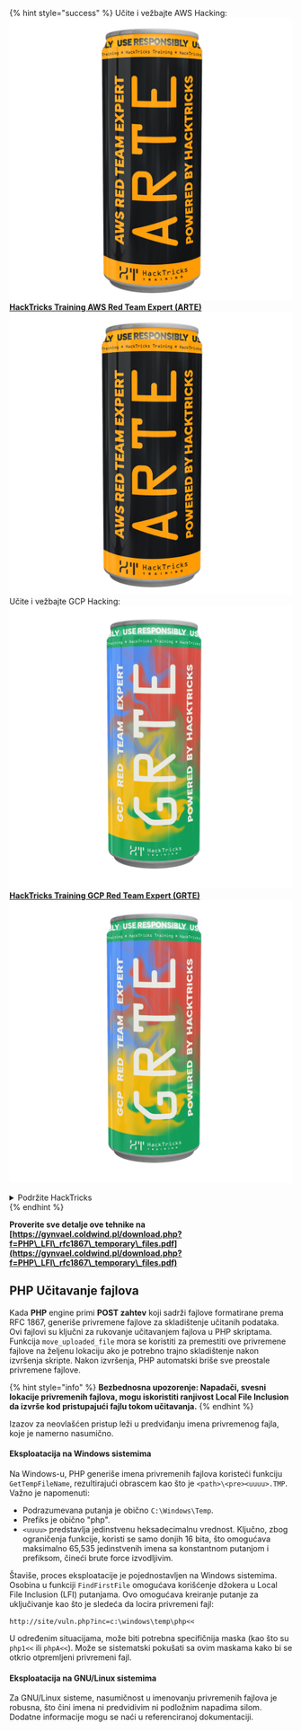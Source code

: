 {% hint style="success" %}
Učite i vežbajte AWS Hacking:<img src="/.gitbook/assets/arte.png" alt="" data-size="line">[**HackTricks Training AWS Red Team Expert (ARTE)**](https://training.hacktricks.xyz/courses/arte)<img src="/.gitbook/assets/arte.png" alt="" data-size="line">\
Učite i vežbajte GCP Hacking: <img src="/.gitbook/assets/grte.png" alt="" data-size="line">[**HackTricks Training GCP Red Team Expert (GRTE)**<img src="/.gitbook/assets/grte.png" alt="" data-size="line">](https://training.hacktricks.xyz/courses/grte)

<details>

<summary>Podržite HackTricks</summary>

* Proverite [**planove pretplate**](https://github.com/sponsors/carlospolop)!
* **Pridružite se** 💬 [**Discord grupi**](https://discord.gg/hRep4RUj7f) ili [**telegram grupi**](https://t.me/peass) ili **pratite** nas na **Twitteru** 🐦 [**@hacktricks\_live**](https://twitter.com/hacktricks\_live)**.**
* **Podelite hakerske trikove slanjem PR-ova na** [**HackTricks**](https://github.com/carlospolop/hacktricks) i [**HackTricks Cloud**](https://github.com/carlospolop/hacktricks-cloud) github repozitorijume.

</details>
{% endhint %}



**Proverite sve detalje ove tehnike na [https://gynvael.coldwind.pl/download.php?f=PHP\_LFI\_rfc1867\_temporary\_files.pdf](https://gynvael.coldwind.pl/download.php?f=PHP\_LFI\_rfc1867\_temporary\_files.pdf)**

## **PHP Učitavanje fajlova**

Kada **PHP** engine primi **POST zahtev** koji sadrži fajlove formatirane prema RFC 1867, generiše privremene fajlove za skladištenje učitanih podataka. Ovi fajlovi su ključni za rukovanje učitavanjem fajlova u PHP skriptama. Funkcija `move_uploaded_file` mora se koristiti za premestiti ove privremene fajlove na željenu lokaciju ako je potrebno trajno skladištenje nakon izvršenja skripte. Nakon izvršenja, PHP automatski briše sve preostale privremene fajlove.

{% hint style="info" %}
**Bezbednosna upozorenje: Napadači, svesni lokacije privremenih fajlova, mogu iskoristiti ranjivost Local File Inclusion da izvrše kod pristupajući fajlu tokom učitavanja.**
{% endhint %}

Izazov za neovlašćen pristup leži u predviđanju imena privremenog fajla, koje je namerno nasumično.

#### Eksploatacija na Windows sistemima

Na Windows-u, PHP generiše imena privremenih fajlova koristeći funkciju `GetTempFileName`, rezultirajući obrascem kao što je `<path>\<pre><uuuu>.TMP`. Važno je napomenuti:

- Podrazumevana putanja je obično `C:\Windows\Temp`.
- Prefiks je obično "php".
- `<uuuu>` predstavlja jedinstvenu heksadecimalnu vrednost. Ključno, zbog ograničenja funkcije, koristi se samo donjih 16 bita, što omogućava maksimalno 65,535 jedinstvenih imena sa konstantnom putanjom i prefiksom, čineći brute force izvodljivim.

Štaviše, proces eksploatacije je pojednostavljen na Windows sistemima. Osobina u funkciji `FindFirstFile` omogućava korišćenje džokera u Local File Inclusion (LFI) putanjama. Ovo omogućava kreiranje putanje za uključivanje kao što je sledeća da locira privremeni fajl:
```
http://site/vuln.php?inc=c:\windows\temp\php<<
```
U određenim situacijama, može biti potrebna specifičnija maska (kao što su `php1<<` ili `phpA<<`). Može se sistematski pokušati sa ovim maskama kako bi se otkrio otpremljeni privremeni fajl.

#### Eksploatacija na GNU/Linux sistemima

Za GNU/Linux sisteme, nasumičnost u imenovanju privremenih fajlova je robusna, što čini imena ni predvidivim ni podložnim napadima silom. Dodatne informacije mogu se naći u referenciranoj dokumentaciji.
